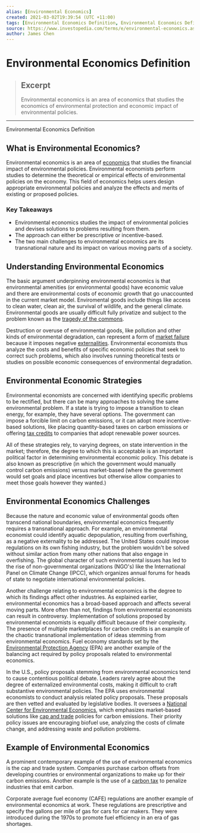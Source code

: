 ```yaml
---
alias: [Environmental Economics]
created: 2021-03-02T19:39:54 (UTC +11:00)
tags: [Environmental Economics Definition, Environmental Economics Definition]
source: https://www.investopedia.com/terms/e/environmental-economics.asp
author: James Chen
---
```


# Environmental Economics Definition

> ## Excerpt
> Environmental economics is an area of economics that studies the economics of environmental protection and economic impact of environmental policies.

---

Environmental Economics Definition
## What is Environmental Economics?

Environmental economics is an area of [economics](https://www.investopedia.com/terms/e/economics.asp) that studies the financial impact of environmental policies. Environmental economists perform studies to determine the theoretical or empirical effects of environmental policies on the economy. This field of economics helps users design appropriate environmental policies and analyze the effects and merits of existing or proposed policies.

### Key Takeaways

-   Environmental economics studies the impact of environmental policies and devises solutions to problems resulting from them.
-   The approach can either be prescriptive or incentive-based.
-   The two main challenges to environmental economics are its transnational nature and its impact on various moving parts of a society.

## Understanding Environmental Economics

The basic argument underpinning environmental economics is that environmental amenities (or environmental goods) have economic value and there are environmental costs of economic growth that go unaccounted in the current market model. Enviromental goods include things like access to clean water, clean air, the survival of wildlife, and the general climate. Environmental goods are usually difficult fully privatize and subject to the problem known as the [tragedy of the commons](https://www.investopedia.com/terms/t/tragedy-of-the-commons.asp).

Destruction or overuse of environmental goods, like pollution and other kinds of environmental degradation, can represent a form of [market failure](https://www.investopedia.com/terms/m/marketfailure.asp) because it imposes negative [externalities](https://www.investopedia.com/terms/e/externality.asp). Environmental economists thus analyze the costs and benefits of specific economic policies that seek to correct such problems, which also involves running theoretical tests or studies on possible economic consequences of environmental degradation.

## Environmental Economic Strategies

Environmental economists are concerned with identifying specific problems to be rectified, but there can be many approaches to solving the same environmental problem. If a state is trying to impose a transition to clean energy, for example, they have several options. The government can impose a forcible limit on carbon emissions, or it can adopt more incentive-based solutions, like placing quantity-based taxes on carbon emissions or offering [tax credits](https://www.investopedia.com/terms/t/taxcredit.asp) to companies that adopt renewable power sources.

All of these strategies rely, to varying degrees, on state intervention in the market; therefore, the degree to which this is acceptable is an important political factor in determining environmental economic policy. This debate is also known as prescriptive (in which the government would manually control carbon emissions) versus market-based (where the government would set goals and place incentives but otherwise allow companies to meet those goals however they wanted.)

## Environmental Economics Challenges

Because the nature and economic value of environmental goods often transcend national boundaries, environmental economics frequently requires a transnational approach. For example, an environmental economist could identify aquatic depopulation, resulting from overfishing, as a negative externality to be addressed. The United States could impose regulations on its own fishing industry, but the problem wouldn't be solved without similar action from many other nations that also engage in overfishing. The global character of such environmental issues has led to the rise of non-governmental organizations (NGO's) like the International Panel on Climate Change (IPCC), which organizes annual forums for heads of state to negotiate international environmental policies.

Another challenge relating to environmental economics is the degree to which its findings affect other industries. As explained earlier, environmental economics has a broad-based approach and affects several moving parts. More often than not, findings from environmental economists can result in controversy. Implementation of solutions proposed by environmental economists is equally difficult because of their complexity. The presence of multiple marketplaces for carbon credits is an example of the chaotic transnational implementation of ideas stemming from environmental economics. Fuel economy standards set by the [Environmental Protection Agency](https://www.investopedia.com/terms/e/environmental-protection-agency.asp) (EPA) are another example of the balancing act required by policy proposals related to environmental economics.

In the U.S., policy proposals stemming from environmental economics tend to cause contentious political debate. Leaders rarely agree about the degree of externalized environmental costs, making it difficult to craft substantive environmental policies. The EPA uses environmental economists to conduct analysis related policy proposals. These proposals are then vetted and evaluated by legislative bodies. It oversees a [National Center for Environmental Economics](http://yosemite.epa.gov/ee/epa/eed.nsf/webpages/homepage), which emphasizes market-based solutions like [cap and trade](https://www.investopedia.com/terms/c/cap-and-trade.asp) policies for carbon emissions. Their priority policy issues are encouraging biofuel use, analyzing the costs of climate change, and addressing waste and pollution problems.

## Example of Environmental Economics

A prominent contemporary example of the use of environmental economics is the cap and trade system. Companies purchase carbon offsets from developing countries or environmental organizations to make up for their carbon emissions. Another example is the use of a [carbon tax](https://www.investopedia.com/terms/c/carbon-dioxide-tax.asp) to penalize industries that emit carbon.

Corporate average fuel economy (CAFE) regulations are another example of environmental economics at work. These regulations are prescriptive and specify the gallons per mile of gas for cars for car makers. They were introduced during the 1970s to promote fuel efficiency in an era of gas shortages.
